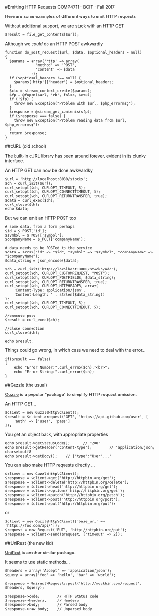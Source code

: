 #Emitting HTTP Requests
COMP4711 - BCIT - Fall 2017

Here are some examples of different ways to emit HTTP requests

Without additional support, we are stuck with an HTTP GET

    $result = file_get_contents($url);

Although we *could* do an HTTP POST awkwardly

    function do_post_request($url, $data, $optional_headers = null)
    {
      $params = array('http' => array(
                  'method' => 'POST',
                  'content' => $data
                ));
      if ($optional_headers !== null) {
        $params['http']['header'] = $optional_headers;
      }
      $ctx = stream_context_create($params);
      $fp = @fopen($url, 'rb', false, $ctx);
      if (!$fp) {
        throw new Exception("Problem with $url, $php_errormsg");
      }
      $response = @stream_get_contents($fp);
      if ($response === false) {
        throw new Exception("Problem reading data from $url, $php_errormsg");
      }
      return $response;
    }

##cURL (old school)

The built-in [cURL library](http://php.net/manual/en/book.curl.php) has been around forever, evident in its clunky
interface.

An HTTP GET can now be done awkwardky

    $url = 'http://localhost:8080/stocks';
    $ch = curl_init($url);
    curl_setopt($ch, CURLOPT_TIMEOUT, 5);
    curl_setopt($ch, CURLOPT_CONNECTTIMEOUT, 5);
    curl_setopt($ch, CURLOPT_RETURNTRANSFER, true);
    $data = curl_exec($ch);
    curl_close($ch);
    echo $data;

But we can emit an HTTP POST too

    # some data, from a form perhaps
    $id = $_POST['id'];
    $symbol = $_POST['symbol'];
    $companyName = $_POST['companyName'];

    # data needs to be POSTed to the service
    $data = array("id" => "$id", "symbol" => "$symbol", "companyName" => "$companyName");
    $data_string = json_encode($data);

    $ch = curl_init('http://localhost:8080/stocks/add');
    curl_setopt($ch, CURLOPT_CUSTOMREQUEST, "POST");
    curl_setopt($ch, CURLOPT_POSTFIELDS, $data_string);
    curl_setopt($ch, CURLOPT_RETURNTRANSFER, true);
    curl_setopt($ch, CURLOPT_HTTPHEADER, array(
        'Content-Type: application/json',
        'Content-Length: ' . strlen($data_string))
    );
    curl_setopt($ch, CURLOPT_TIMEOUT, 5);
    curl_setopt($ch, CURLOPT_CONNECTTIMEOUT, 5);

    //execute post
    $result = curl_exec($ch);

    //close connection
    curl_close($ch);

    echo $result;

Things could go wrong, in which case we need to deal with the error...

    if($result === false)
	{
		echo "Error Number:".curl_errno($ch)."<br>";
		echo "Error String:".curl_error($ch);
	}

##Guzzle (the usual)

[Guzzle](http://docs.guzzlephp.org/en/stable/) is a popular
"package" to simplify HTTP request emission.

An HTTP GET...

    $client = new GuzzleHttp\Client();
    $result = $client->request('GET', 'https://api.github.com/user', [
        'auth' => ['user', 'pass']
    ]);

You get an object back, with appropriate properties

    echo $result->getStatusCode();      // "200"
    echo $result->getHeader('content-type');        // 'application/json; charset=utf8'
    echo $result->getBody();    // {"type":"User"...'

You can also make HTTP requests directly ...

    $client = new GuzzleHttp\Client();
    $response = $client->get('http://httpbin.org/get');
    $response = $client->delete('http://httpbin.org/delete');
    $response = $client->head('http://httpbin.org/get');
    $response = $client->options('http://httpbin.org/get');
    $response = $client->patch('http://httpbin.org/patch');
    $response = $client->post('http://httpbin.org/post');
    $response = $client->put('http://httpbin.org/put');

or

    $client = new GuzzleHttp\Client(['base_uri' => 'https://foo.com/api/']);
    $request = new Request('PUT', 'http://httpbin.org/put');
    $response = $client->send($request, ['timeout' => 2]);

##UniRest (the new kid)

[UniRest](http://unirest.io/php.html) is another similar package.

It seems to use static methods...

    $headers = array('Accept' => 'application/json');
    $query = array('foo' => 'hello', 'bar' => 'world');

    $response = Unirest\Request::post('http://mockbin.com/request', $headers, $query);

    $response->code;        // HTTP Status code
    $response->headers;     // Headers
    $response->body;        // Parsed body
    $response->raw_body;    // Unparsed body

